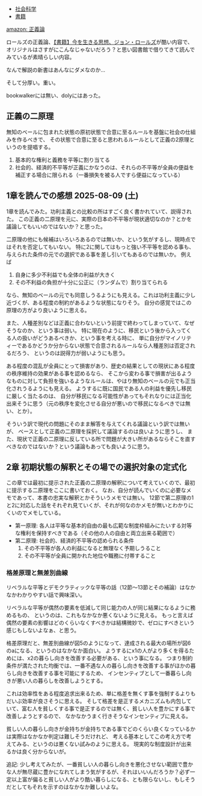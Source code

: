 - [社会科学](%E7%A4%BE%E4%BC%9A%E7%A7%91%E5%AD%A6)
- [書籍](%E6%9B%B8%E7%B1%8D)

[amazon: 正義論](https://amzn.to/4mD6rH6)

ロールズの正義論、[【書籍】今を生きる思想、ジョン・ロールズ](%E3%80%90%E6%9B%B8%E7%B1%8D%E3%80%91%E4%BB%8A%E3%82%92%E7%94%9F%E3%81%8D%E3%82%8B%E6%80%9D%E6%83%B3%E3%80%81%E3%82%B8%E3%83%A7%E3%83%B3%E3%83%BB%E3%83%AD%E3%83%BC%E3%83%AB%E3%82%BA)が酷い内容で、
オリジナルはさすがにこんなじゃないだろう？と思い図書館で借りてきて読んでみているが素晴らしい内容。

なんで解説の新書はあんなにダメなのか…

そして分厚い。重い。

bookwalkerには無い、dolyにはあった。

## 正義の二原理

無知のベールに包まれた状態の原初状態で合意に至るルールを基盤に社会の仕組みを作るべきで、
その状態で合意に至ると思われるルールとして正義の2原理というのを提唱する。

1. 基本的な権利と義務を平等に割り当てる
2. 社会的、経済的不平等が正義にかなうのは、それらの不平等が全員の便益を補正する場合に限られる（一番損失を被る人ですら便益になっている）

## 1章を読んでの感想 2025-08-09 (土)

1章を読んでみた。功利主義との比較の所はすごく良く書かれていて、説得された。
この正義の二原理を元に、実際の日本の不平等が現状適切なのか？とかを議論してもいいのではないか？と思った。

二原理の他にも候補はいろいろあるのでは無いか、という気がするし、現時点ではそれを否定してもいない。
特に2に関してはもっと強い不平等を認める事も、与えられた条件の元での選択である事を差し引いてもあるのでは無いか。
例えば

1. 自身に多少不利益でも全体の利益が大きく
2. その不利益の負担が十分に公正に（ランダムで）割り当てられる

なら、無知のベールの元でも同意しうるようにも見える。これは功利主義に少し近づくが、ある程度の制約があるような状態になりそう。
自分の感覚ではこの原理の方がより良いように思える。

また、人種差別などは正義に合わないという前提で終わってしまっていて、なぜそうなのか、という事は弱い。
特に現在のように、移民という後から入ってくる人の扱いがどうあるべきか、という事を考える時に、
単に自分がマイノリティーであるかどうか分からない状態で合意されるルールなら人種差別は否定されるだろう、
というのは説得力が弱いようにも思う。

ある程度の混乱が全員にとって損害があり、歴史の結果としての現状にある程度の秩序維持の効果がある事を認めるなら、
そこから変わる事で損害が出るようなものに対して負担を強いるようなルールは、やはり無知のベールの元でも正当化されうるようにも見える。
ようするに既に国民である人の利益を優先し移民に厳しく当たるのは、
自分が移民になる可能性があってもそれなりには正当化出来そうに思う（元の秩序を変化させる自分が悪いので移民になるべきでは無い、とか）。

そういう訳で現代の問題にそのまま解答を与えてくれる議論という訳では無いが、
ベースとして正義の二原理を採択して議論するのは良いように思うし、
また、現状で正義の二原理に反している所で問題が大きい所があるならそこを直すべきなのではないか？という議論もあっても良いように思う。

## 2章 初期状態の解釈とその場での選択対象の定式化

この章では最初に提示された正義の二原理の解釈について考えていくので、最初に提示する二原理をここに書いておく。
なお、自分が読んでいくのに必要なメモであって、本書の忠実な解釈とかそういうメモでは無い。
12節で第二原理の1と2に対応した話をそれぞれ見ていくが、それが何なのかメモが無いとわかりにくいのでメモしている。

- 第一原理: 各人は平等な基本的自由の最も広範な制度枠組みにたいする対等な権利を保持すべきである（その他の人の自由と両立出来る範囲で）
- 第二原理: 社会的、経済的不平等の認められる条件
  1. その不平等が各人の利益になると無理なく予期しうること
  2. その不平等が全員に開かれた地位や職務に付帯すること

### 格差原理と無差別曲線

リベラルな平等とデモクラティックな平等の話（12節〜13節とその補論）はなかなかわかりやすい話で興味深い。

リベラルな平等が偶然の要素を低減して同じ能力の人が同じ結果になるように務めるもの、
というのは、これもなかなか悪くないように見える。
もっと言えば偶然の要素の影響はどのくらいなくすべきかは結構微妙で、ゼロにすべきという感じもしないよなぁ、と思う。

格差原理だと、無差別曲線が図5のようになって、達成される最大の場所が図6のaになる、というのはなかなか面白い。
ようするにx1の人がより多くを得るためには、x2の暮らし向きを改善する必要がある、という事になる。
つまり制約条件が満たされた均衡では、一番不遇な人の暮らし向きを改善する事がほかの暮らし向きを改善する事を可能にするため、
インセンティブとして一番暮らし向きが悪い人の暮らしを改善しようとする。

これは効率性をある程度追求出来るため、単に格差を無くす事を強制するよりもだいぶ効率が良さそうに思える。
そして格差を是正するメカニズムも内包していて、富む人を貧しくする事で是正するのでは無く、貧しい人を豊かにする事で改善しようとするので、
なかなかうまく行きそうなインセンティブに見える。

貧しい人の暮らし向きが金持ちが金持ちである事でどのくらい良くなっているかは実際はなかなか判定は難しそうだけれど、
考える基本としてこの考え方で考えてみる、というのは悪くない試みのように思える。
現実的な制度設計が出来るかは良く分からないが。

追記: 少し考えてみたが、一番貧しい人の暮らし向きを悪化させない範囲で豊かな人が無尽蔵に豊かになれてしまう気がするが、それはいいんだろうか？必ず一定以上富が偏ると貧しい人がより酷い暮らしになる、とも限らないし、もしそうだとしてもそれを示すのはなかなか難しいよな。